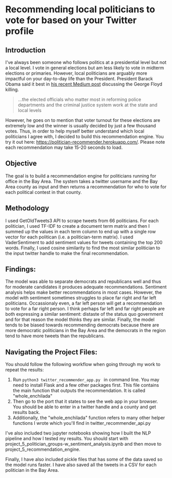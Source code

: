 # Recommending local politicians to vote for based on your Twitter profile

## Introduction

I've always been someone who follows politics at a presidential level but not a local level. I vote in general elections but am less likely to vote in midterm elections or primaries. However, local politicians are arguably more impactful on your day-to-day life than the President. President Barack Obama said it best in [his recent Medium post](https://medium.com/@BarackObama/how-to-make-this-moment-the-turning-point-for-real-change-9fa209806067) discussing the George Floyd killing. 

> ...the elected officials who matter most in reforming police departments and the criminal justice system work at the state and local levels

However, he goes on to mention that voter turnout for these elections are extremely low and the winner is usually decided by just a few thousand votes. Thus, in order to help myself better understand which local politicians I agree with, I decided to build this recommendation engine. You try it out here: https://politician-recommender.herokuapp.com/. Please note each recommendation may take 15-20 seconds to load. 


## Objective

The goal is to build a recommendation engine for politicians running for office in the Bay Area. The system takes a twitter username and the Bay Area county as input and then returns a recommendation for who to vote for each political contest in that county.  


## Methodology

I used GetOldTweets3 API to scrape tweets from 66 politicians. For each politician, I used TF-IDF to create a document term matrix and then I summed up the values in each term column to end up with a single row vector for each politican (i.e. a politician-term matrix). I used VaderSentiment to add sentiment values for tweets containing the top 200 words. Finally, I used cosine similarity to find the most similar politician to the input twitter handle to make the final recommendation.

## Findings:

The model was able to separate democrats and republicans well and thus for moderate candidates it produces adequate recommendations. Sentiment analysis helps make better recommendations in most cases. However, the model with sentiment sometimes struggles to place far right and far left politicians. Occassionaly even, a far left person will get a recommendation to vote for a far right person. I think perhaps far left and far right people are both expressing a similar sentiment: distaste of the status quo government and for that reason the model thinks they are similar. Finally, the model tends to be biased towards recommending democrats because there are more democratic politicians in the Bay Area and the democrats in the region tend to have more tweets than the republicans.


## Navigating the Project Files:

You should follow the following workflow when going through my work to repeat the results: 
1. Run ```python3 twitter_recommender_app.py ``` in command line. You may need to install Flask and a few other packages first. This file contains the main function that outputs the recommendation. It is called "whole_enchilada"
1. Then go to the port that it states to see the web app in your browser. You should be able to enter in a twitter handle and a county and get results back.
1. Additionally, the "whole_enchilada" function refers to many other helper functions I wrote which you'll find in twitter_recommender_api.py

I've also included two jupyter notebooks showing how I built the NLP pipeline and how I tested my results. You should start with project_5_politician_groups-w_sentiment_analysis.ipynb and then move to project_5_recommendation_engine. 

Finally, I have also included pickle files that has some of the data saved so the model runs faster. I have also saved all the tweets in a CSV for each politician in the Bay Area.

